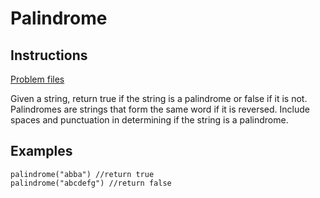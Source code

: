 # Palindrome

## Instructions
[Problem files](.)

Given a string, return true if the string is a palindrome or false if it is not.  Palindromes are strings that form the same word if it is
reversed. Include spaces and punctuation in determining if the string is a palindrome.


## Examples
```
palindrome("abba") //return true
palindrome("abcdefg") //return false

```

